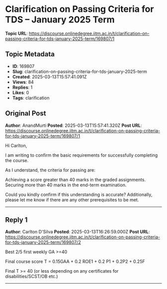 # Clarification on Passing Criteria for TDS – January 2025 Term

**Topic URL**: https://discourse.onlinedegree.iitm.ac.in/t/clarification-on-passing-criteria-for-tds-january-2025-term/169807/1

## Topic Metadata
- **ID**: 169807
- **Slug**: clarification-on-passing-criteria-for-tds-january-2025-term
- **Created**: 2025-03-13T15:57:41.091Z
- **Views**: 84
- **Replies**: 1
- **Likes**: 0
- **Tags**: clarification

## Original Post
**Author**: AnandMurti
**Posted**: 2025-03-13T15:57:41.320Z
**Post URL**: https://discourse.onlinedegree.iitm.ac.in/t/clarification-on-passing-criteria-for-tds-january-2025-term/169807/1

Hi Carlton,

I am writing to confirm the basic requirements for successfully completing the course.

As I understand, the criteria for passing are:

Achieving a score greater than 40 marks in the graded assignments.
Securing more than 40 marks in the end-term examination.

Could you kindly confirm if this understanding is accurate? Additionally, please let me know if there are any other prerequisites to be met.

---

## Reply 1
**Author**: Carlton D'Silva
**Posted**: 2025-03-13T16:26:59.000Z
**Post URL**: https://discourse.onlinedegree.iitm.ac.in/t/clarification-on-passing-criteria-for-tds-january-2025-term/169807/2

Best 2/5 first weekly GA >=40

Final course score T = 0.15GAA + 0.2 ROE1 + 0.2 P1 + 0.2P2 + 0.25F

Final T >= 40 (or less depending on any certificates for disabilities/SCST/OB etc.)

---
